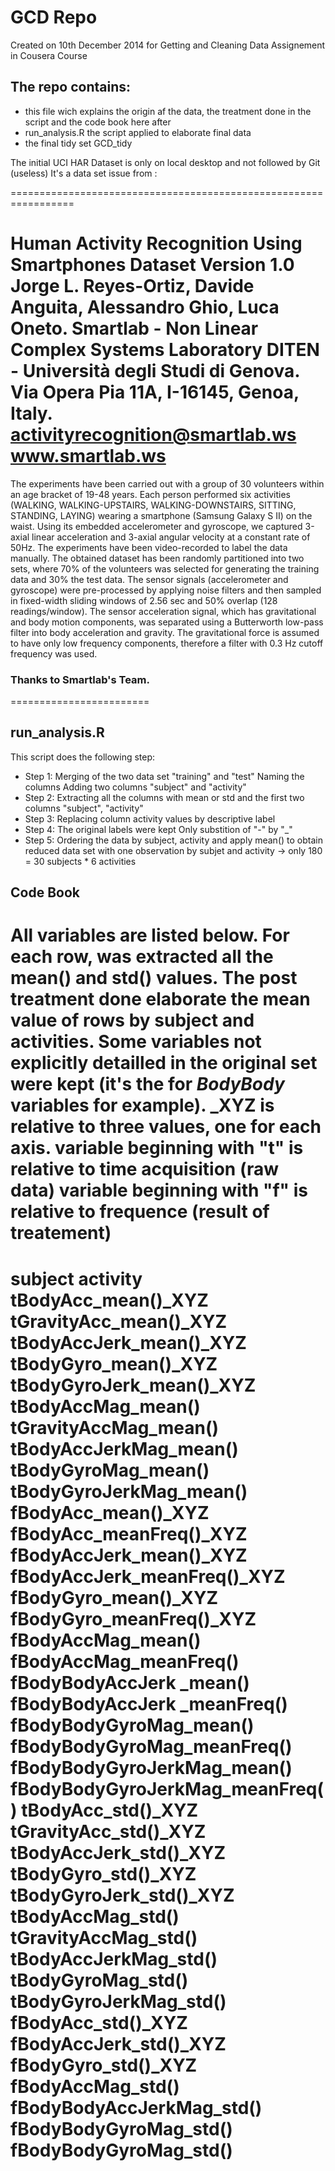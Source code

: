 # GCD Repo 
Created on 10th December 2014 for Getting and Cleaning Data Assignement in Cousera Course
## The repo contains:
- this file wich explains the origin af the data, the treatment done in the script and the code book here after
- run_analysis.R the script applied to elaborate final data 
- the final tidy set GCD_tidy
 
The initial UCI HAR Dataset is only on local desktop and not followed by Git (useless)
It's a data set issue from :
 
 =================================================================
 
 Human Activity Recognition Using Smartphones Dataset Version 1.0
 Jorge L. Reyes-Ortiz, Davide Anguita, Alessandro Ghio, Luca Oneto.
 Smartlab - Non Linear Complex Systems Laboratory
 DITEN - Università degli Studi di Genova.
 Via Opera Pia 11A, I-16145, Genoa, Italy.
 activityrecognition@smartlab.ws
 www.smartlab.ws
 ==================================================================

 The experiments have been carried out with a group of 30 volunteers within an age bracket of 19-48 years.
 Each person performed six activities (WALKING, WALKING-UPSTAIRS, WALKING-DOWNSTAIRS, SITTING, STANDING,
 LAYING) wearing a smartphone (Samsung Galaxy S II) on the waist.
 Using its embedded accelerometer and gyroscope, we captured 3-axial linear acceleration and 3-axial angular
 velocity at a constant rate of 50Hz.
 The experiments have been video-recorded to label the data manually.
 The obtained dataset has been randomly partitioned into two sets, where 70% of the volunteers was selected for
 generating the training data and 30% the test data. 
 The sensor signals (accelerometer and gyroscope) were pre-processed by applying noise filters and then sampled in
 fixed-width sliding windows of 2.56 sec and 50% overlap (128 readings/window). The sensor acceleration signal, which
 has gravitational and body motion components, was separated using a Butterworth low-pass filter
 into body acceleration and gravity. The gravitational force is assumed to have only low frequency components,
 therefore a filter with 0.3 Hz cutoff frequency was used.
 
### Thanks to Smartlab's Team.
 ========================


## run_analysis.R 

This script does the following step:
- Step 1:
Merging of the two data set "training" and "test"
Naming the columns
Adding two columns "subject" and "activity"
- Step 2:
Extracting all the columns with mean or std and the first two columns "subject", "activity" 
- Step 3:
Replacing column activity values by descriptive label
- Step 4:
The original labels were kept
Only substition of "-" by "_"
- Step 5:
Ordering the data by subject, activity 
and apply mean() to obtain reduced data set with one observation by subjet and activity
-> only 180 = 30 subjects * 6 activities 

## Code Book
All variables are listed below. For each row, was extracted all the mean() and std() values.
The post treatment done elaborate the mean value of rows by subject and activities.
Some variables not explicitly detailled in the original set were kept (it's the for *BodyBody* variables for example).
_XYZ is relative to three values, one for each axis.
variable beginning with "t" is relative to time acquisition (raw data)
variable beginning with "f" is relative to frequence (result of treatement)
==========
subject
activity
tBodyAcc_mean()_XYZ
tGravityAcc_mean()_XYZ
tBodyAccJerk_mean()_XYZ 
tBodyGyro_mean()_XYZ
tBodyGyroJerk_mean()_XYZ
tBodyAccMag_mean() 
tGravityAccMag_mean() 
tBodyAccJerkMag_mean() 
tBodyGyroMag_mean() 
tBodyGyroJerkMag_mean()
fBodyAcc_mean()_XYZ
fBodyAcc_meanFreq()_XYZ
fBodyAccJerk_mean()_XYZ
fBodyAccJerk_meanFreq()_XYZ
fBodyGyro_mean()_XYZ
fBodyGyro_meanFreq()_XYZ
fBodyAccMag_mean()
fBodyAccMag_meanFreq()
fBodyBodyAccJerk	_mean()
fBodyBodyAccJerk	_meanFreq()
fBodyBodyGyroMag_mean()
fBodyBodyGyroMag_meanFreq()
fBodyBodyGyroJerkMag_mean()
fBodyBodyGyroJerkMag_meanFreq()
tBodyAcc_std()_XYZ
tGravityAcc_std()_XYZ
tBodyAccJerk_std()_XYZ
tBodyGyro_std()_XYZ
tBodyGyroJerk_std()_XYZ
tBodyAccMag_std()
tGravityAccMag_std()
tBodyAccJerkMag_std()
tBodyGyroMag_std()
tBodyGyroJerkMag_std()
fBodyAcc_std()_XYZ
fBodyAccJerk_std()_XYZ
fBodyGyro_std()_XYZ
fBodyAccMag_std()
fBodyBodyAccJerkMag_std()
fBodyBodyGyroMag_std()
fBodyBodyGyroMag_std()
=========
